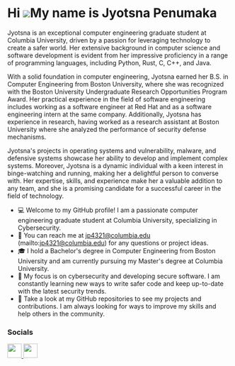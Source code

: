 <!--
**jyotsna-penumaka/jyotsna-penumaka** is a ✨ _special_ ✨ repository because its `README.md` (this file) appears on your GitHub profile.

Here are some ideas to get you started:

- 🔭 I’m currently working on ...
- 🌱 I’m currently learning ...
- 👯 I’m looking to collaborate on ...
- 🤔 I’m looking for help with ...
- 💬 Ask me about ...
- 📫 How to reach me: ...
- 😄 Pronouns: ...
- ⚡ Fun fact: ...
-->

Hi ![](https://user-images.githubusercontent.com/18350557/176309783-0785949b-9127-417c-8b55-ab5a4333674e.gif)My name is Jyotsna Penumaka
=========================================================================================================================================

Jyotsna is an exceptional computer engineering graduate student at Columbia University, driven by a passion for leveraging technology to create a safer world. Her extensive background in computer science and software development is evident from her impressive proficiency in a range of programming languages, including Python, Rust, C, C++, and Java.

With a solid foundation in computer engineering, Jyotsna earned her B.S. in Computer Engineering from Boston University, where she was recognized with the Boston University Undergraduate Research Opportunities Program Award. Her practical experience in the field of software engineering includes working as a software engineer at Red Hat and as a software engineering intern at the same company. Additionally, Jyotsna has experience in research, having worked as a research assistant at Boston University where she analyzed the performance of security defense mechanisms.

Jyotsna's projects in operating systems and vulnerability, malware, and defensive systems showcase her ability to develop and implement complex systems. Moreover, Jyotsna is a dynamic individual with a keen interest in binge-watching and running, making her a delightful person to converse with. Her expertise, skills, and experience make her a valuable addition to any team, and she is a promising candidate for a successful career in the field of technology.

* 💻 Welcome to my GitHub profile! I am a passionate computer engineering graduate student at Columbia University, specializing in Cybersecurity.
* 📧 You can reach me at jp4321@columbia.edu (mailto:jp4321@columbia.edu) for any questions or project ideas. 
* 🎓 I hold a Bachelor's degree in Computer Engineering from Boston University and am currently pursuing my Master's degree at Columbia University.
* 🔐 My focus is on cybersecurity and developing secure software. I am constantly learning new ways to write safer code and keep up-to-date with the latest security trends.
* 🚀 Take a look at my GitHub repositories to see my projects and contributions. I am always looking for ways to improve my skills and help others in the community.

### Socials

<p align="left"> 
<a href="https://www.linkedin.com/in/jyotsna-penumaka/" target="_blank" rel="noreferrer">
  <img src="https://raw.githubusercontent.com/danielcranney/readme-generator/main/public/icons/socials/linkedin.svg" width="32" height="32" />
</a>
<a href="https://twitter.com/PenumakaJyotsna" target="_blank" rel="noreferrer">
  <img src="https://raw.githubusercontent.com/danielcranney/readme-generator/main/public/icons/socials/twitter.svg" width="32" height="32" />
</a>
</p>
